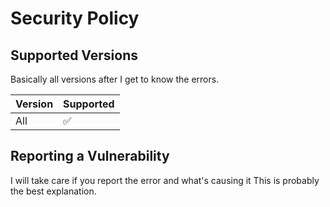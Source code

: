 # Security Policy

## Supported Versions

Basically all versions after I get to know the errors.

| Version | Supported          |
| ------- | ------------------ |
| All   | :white_check_mark: |

## Reporting a Vulnerability

I will take care if you report the error and what's causing it
This is probably the best explanation.
